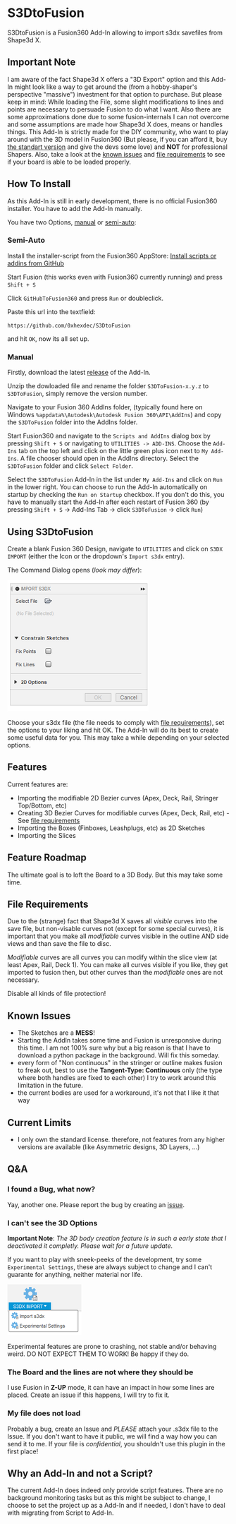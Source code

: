 # S3DtoFusion

S3DtoFusion is a Fusion360 Add-In allowing to import s3dx savefiles from Shape3d X.

## Important Note

I am aware of the fact Shape3d X offers a "3D Export" option and this Add-In might look like a way to get around the (from a hobby-shaper's perspective "massive") investment for that option to purchase. But please keep in mind: While loading the File, some slight modifications to lines and points are necessary to persuade Fusion to do what I want. Also there are some approximations done due to some fusion-internals I can not overcome and some assumptions are made how Shape3d X does, means or handles things. This Add-In is strictly made for the DIY community, who want to play around with the 3D model in Fusion360 (But please, if you can afford it, buy [the standart version](https://www.shape3d.com/Products/Design.aspx) and give the devs some love) and **NOT** for professional Shapers. Also, take a look at the [known issues](#known-issues) and [file requirements](#file-requirements) to see if your board is able to be loaded properly.

## How To Install

As this Add-In is still in early development, there is no official Fusion360 installer. You have to add the Add-In manually.

You have two Options, [manual](#manual) or [semi-auto](#semi-auto):

### Semi-Auto

Install the installer-script from the Fusion360 AppStore:
[Install scripts or addins from GitHub](https://apps.autodesk.com/FUSION/en/Detail/Index?id=789800822168335025&os=Win64&appLang=en)

Start Fusion (this works even with Fusion360 currently running) and press `Shift + S`

Click `GitHubToFusion360` and press `Run` or doubleclick.

Paste this url into the textfield:

    https://github.com/0xhexdec/S3DtoFusion

and hit `OK`, now its all set up.

### Manual

Firstly, download the latest [release](https://github.com/0xhexdec/S3DtoFusion/releases) of the Add-In.

Unzip the dowloaded file and rename the folder `S3DToFusion-x.y.z` to `S3DToFusion`, simply remove the version number.

Navigate to your Fusion 360 AddIns folder, (typically found here on Windows `%appdata%\Autodesk\Autodesk Fusion 360\API\AddIns`) and copy the `S3DToFusion` folder into the AddIns folder.

Start Fusion360 and navigate to the `Scripts and AddIns` dialog box by pressing `Shift + S` or navigating to `UTILITIES -> ADD-INS`. Choose the `Add-Ins` tab on the top left and click on the little green plus icon next to `My Add-Ins`. A file chooser should open in the AddIns directory. Select the `S3DToFusion` folder and click `Select Folder`.

Select the `S3DToFusion` Add-In in the list under `My Add-Ins` and click on `Run` in the lower right. You can choose to run the Add-In automatically on startup by checking the `Run on Startup` checkbox. If you don't do this, you have to manually start the Add-In after each restart of Fusion 360 (by pressing `Shift + S` -> Add-Ins Tab -> click `S3DToFusion` -> click `Run`)

## Using S3DtoFusion

Create a blank Fusion 360 Design, navigate to `UTILITIES` and click on `S3DX IMPORT` (either the Icon or the dropdown's `Import s3dx` entry).

The Command Dialog opens (*look may differ*):

![basic_command_dialog](readme_resources/basic_command_dialog.png)

Choose your s3dx file (the file needs to comply with [file requirements](#file-requirements)), set the options to your liking and hit OK. The Add-In will do its best to create some useful data for you. This may take a while depending on your selected options.

## Features

Current features are:

+ Importing the modifiable 2D Bezier curves (Apex, Deck, Rail, Stringer Top/Bottom, etc)
+ Creating 3D Bezier Curves for modifiable curves (Apex, Deck, Rail, etc) - See [file requirements](#file-requirements)
+ Importing the Boxes (Finboxes, Leashplugs, etc) as 2D Sketches
+ Importing the Slices

## Feature Roadmap

The ultimate goal is to loft the Board to a 3D Body. But this may take some time.

## File Requirements

Due to the (strange) fact that Shape3d X saves all *visible* curves into the save file, but non-visable curves not (except for some special curves), it is important that you make all *modifiable* curves visible in the outline AND side views and than save the file to disc.

*Modifiable* curves are all curves you can modify within the slice view (at least Apex, Rail, Deck 1). You can make all curves visible if you like, they get imported to fusion then, but other curves than the *modifiable* ones are not necessary.

Disable all kinds of file protection!

## Known Issues

+ The Sketches are a **MESS**!
+ Starting the AddIn takes some time and Fusion is unresponsive during this time. I am not 100% sure why but a big reason is that I have to download a python package in the background. Will fix this someday.
+ every form of "Non continuous" in the stringer or outline makes fusion to freak out, best to use the **Tangent-Type: Continuous** only (the type where both handles are fixed to each other) I try to work around this limitation in the future.
+ the current bodies are used for a workaround, it's not that I like it that way

## Current Limits

+ I only own the standard license. therefore, not features from any higher versions are available (like Asymmetric designs, 3D Layers, ...)

## Q&A

### I found a Bug, what now?

Yay, another one. Please report the bug by creating an [issue](https://github.com/0xhexdec/S3DtoFusion/issues).

### I can't see the 3D Options

**Important Note**: *The 3D body creation feature is in such a early state that I deactivated it completly. Please wait for a future update.*

If you want to play with sneek-peeks of the development, try some `Experimental Settings`, these are always subject to change and I can't guarante for anything, neither material nor life.

![activate_experimental](readme_resources/activate_experimental.png)

Experimental features are prone to crashing, not stable and/or behaving weird. DO NOT EXPECT THEM TO WORK! Be happy if they do.

### The Board and the lines are not where they should be

I use Fusion in **Z-UP** mode, it can have an impact in how some lines are placed. Create an issue if this happens, I will try to fix it.

### My file does not load

Probably a bug, create an Issue and *PLEASE* attach your .s3dx file to the Issue. If you don't want to have it public, we will find a way how you can send it to me. If your file is *confidential*, you shouldn't use this plugin in the first place!

## Why an Add-In and not a Script?

The current Add-In does indeed only provide script features. There are no background monitoring tasks but as this might be subject to change, I choose to set the project up as a Add-In and if needed, I don't have to deal with migrating from Script to Add-In.

